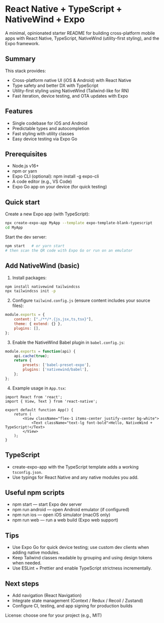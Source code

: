 # React Native + TypeScript + NativeWind + Expo

A minimal, opinionated starter README for building cross-platform mobile apps with React Native, TypeScript, NativeWind (utility-first styling), and the Expo framework.

## Summary
This stack provides:
- Cross-platform native UI (iOS & Android) with React Native
- Type safety and better DX with TypeScript
- Utility-first styling using NativeWind (Tailwind-like for RN)
- Fast iteration, device testing, and OTA updates with Expo

## Features
- Single codebase for iOS and Android
- Predictable types and autocompletion
- Fast styling with utility classes
- Easy device testing via Expo Go

## Prerequisites
- Node.js v16+
- npm or yarn
- Expo CLI (optional): npm install -g expo-cli
- A code editor (e.g., VS Code)
- Expo Go app on your device (for quick testing)

## Quick start
Create a new Expo app (with TypeScript):
```bash
npx create-expo-app MyApp --template expo-template-blank-typescript
cd MyApp
```

Start the dev server:
```bash
npm start   # or yarn start
# then scan the QR code with Expo Go or run on an emulator
```

## Add NativeWind (basic)
1. Install packages:
```bash
npm install nativewind tailwindcss
npx tailwindcss init -p
```
2. Configure `tailwind.config.js` (ensure content includes your source files):
```js
module.exports = {
    content: ["./**/*.{js,jsx,ts,tsx}"],
    theme: { extend: {} },
    plugins: [],
};
```
3. Enable the NativeWind Babel plugin in `babel.config.js`:
```js
module.exports = function(api) {
    api.cache(true);
    return {
        presets: ['babel-preset-expo'],
        plugins: ['nativewind/babel'],
    };
};
```
4. Example usage in `App.tsx`:
```tsx
import React from 'react';
import { View, Text } from 'react-native';

export default function App() {
    return (
        <View className="flex-1 items-center justify-center bg-white">
            <Text className="text-lg font-bold">Hello, NativeWind + TypeScript!</Text>
        </View>
    );
}
```

## TypeScript
- create-expo-app with the TypeScript template adds a working `tsconfig.json`.
- Use typings for React Native and any native modules you add.

## Useful npm scripts
- npm start — start Expo dev server
- npm run android — open Android emulator (if configured)
- npm run ios — open iOS simulator (macOS only)
- npm run web — run a web build (Expo web support)

## Tips
- Use Expo Go for quick device testing; use custom dev clients when adding native modules.
- Keep Tailwind classes readable by grouping and using design tokens when needed.
- Use ESLint + Prettier and enable TypeScript strictness incrementally.

## Next steps
- Add navigation (React Navigation)
- Integrate state management (Context / Redux / Recoil / Zustand)
- Configure CI, testing, and app signing for production builds

License: choose one for your project (e.g., MIT)